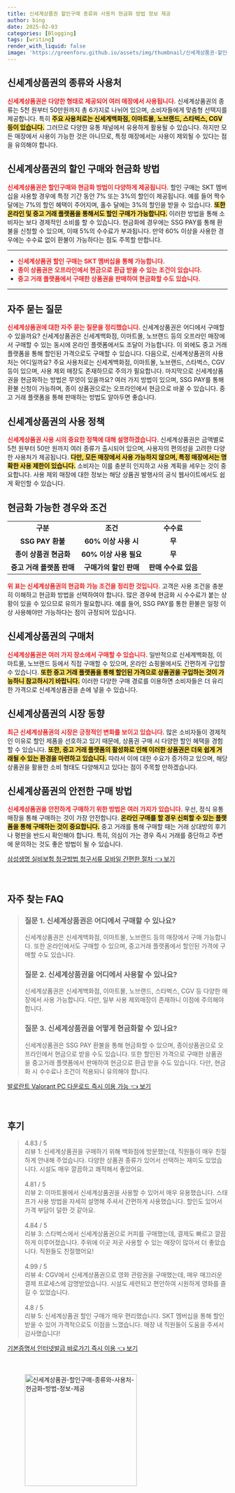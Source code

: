 ```yaml
---
title: 신세계상품권 할인구매 종류와 사용처 현금화 방법 정보 제공
author: bing
date: 2025-02-03
categories: [Blogging]
tags: [writing]
render_with_liquid: false
image: 'https://greenforu.github.io/assets/img/thumbnail/신세계상품권-할인구매-종류와-사용처-현금화-방법-정보-제공.webp'
---
```



<h2 id='신세계상품권의_종류와_사용처'>신세계상품권의 종류와 사용처</h2>

<p><b><span style="color: #ee2323;">신세계상품권은 다양한 형태로 제공되어 여러 매장에서 사용됩니다.</span></b> 신세계상품권의 종류는 5천 원부터 50만원까지 총 6가지로 나뉘어 있으며, 소비자들에게 맞춤형 선택지를 제공합니다. 특히 <b><span style="background-color: #ffe066;">주요 사용처로는 신세계백화점, 이마트몰, 노브랜드, 스타벅스, CGV 등이 있습니다.</span></b> 그러므로 다양한 유통 채널에서 유용하게 활용될 수 있습니다. 하지만 모든 매장에서 사용이 가능한 것은 아니므로, 특정 매장에서는 사용이 제외될 수 있다는 점을 유의해야 합니다.</p>

<h2 id='신세계상품권의_할인구매와_현금화방법'>신세계상품권의 할인 구매와 현금화 방법</h2>

<p><b><span style="color: #ee2323;">신세계상품권은 할인구매와 현금화 방법이 다양하게 제공됩니다.</span></b> 할인 구매는 SKT 멤버십을 사용할 경우에 특정 기간 동안 7% 또는 3%의 할인이 제공됩니다. 예를 들어 짝수 달에는 7%의 할인 혜택이 주어지며, 홀수 달에는 3%의 할인을 받을 수 있습니다. <b><span style="background-color: #ffe066;">또한 온라인 및 중고 거래 플랫폼을 통해서도 할인 구매가 가능합니다.</span></b> 이러한 방법을 통해 소비자는 보다 경제적인 소비를 할 수 있습니다. 현금화에 경우에는 SSG PAY를 통해 환불을 신청할 수 있으며, 이때 5%의 수수료가 부과됩니다. 만약 60% 이상을 사용한 경우에는 수수료 없이 환불이 가능하다는 점도 주목할 만합니다.</p>

<hr />

<ul>
    <li><b><span style="color: #ee2323;">신세계상품권 할인 구매는 SKT 멤버십을 통해 가능합니다.</span></b></li>
    <li><b><span style="color: #ee2323;">종이 상품권은 오프라인에서 현금으로 환급 받을 수 있는 조건이 있습니다.</span></b></li>
    <li><b><span style="color: #ee2323;">중고 거래 플랫폼에서 구매한 상품권을 판매하여 현금화할 수도 있습니다.</span></b></li>
</ul>

<hr />

<h2 id='자주_묻는_질문'>자주 묻는 질문</h2>

<p><b><span style="color: #ee2323;">신세계상품권에 대한 자주 묻는 질문을 정리했습니다.</span></b> 신세계상품권은 어디에서 구매할 수 있을까요? 신세계상품권은 신세계백화점, 이마트몰, 노브랜드 등의 오프라인 매장에서 구매할 수 있는 동시에 온라인 플랫폼에서도 조달이 가능합니다. 이 외에도 중고 거래 플랫폼을 통해 할인된 가격으로도 구매할 수 있습니다. 다음으로, 신세계상품권의 사용처는 어디일까요? 주요 사용처로는 신세계백화점, 이마트몰, 노브랜드, 스타벅스, CGV 등이 있으며, 사용 제외 매장도 존재하므로 주의가 필요합니다. 마지막으로 신세계상품권을 현금화하는 방법은 무엇이 있을까요? 여러 가지 방법이 있으며, SSG PAY를 통해 환불 신청이 가능하며, 종이 상품권으로는 오프라인에서 현금으로 바꿀 수 있습니다. 중고 거래 플랫폼을 통해 판매하는 방법도 알아두면 좋습니다.</p>

<h2 id='신세계상품권의_사용_정책'>신세계상품권의 사용 정책</h2>

<p><b><span style="color: #ee2323;">신세계상품권 사용 시의 중요한 정책에 대해 설명하겠습니다.</span></b> 신세계상품권은 금액별로 5천 원부터 50만 원까지 여러 종류가 출시되어 있으며, 사용자의 편의성을 고려한 다양한 사용처가 제공됩니다. <b><span style="background-color: #ffe066;">다만, 모든 매장에서 사용 가능하지 않으며, 특정 매장에서는 명확한 사용 제한이 있습니다.</span></b> 소비자는 이를 충분히 인지하고 사용 계획을 세우는 것이 중요합니다. 사용 제외 매장에 대한 정보는 해당 상품권 발행사의 공식 웹사이트에서도 쉽게 확인할 수 있습니다.</p>

<h2 id='현금화_가능한_경우와_조건'>현금화 가능한 경우와 조건</h2>

<table>
    <tr>
        <td style="text-align: center; height: 17px;"><b>구분</b></td>
        <td style="text-align: center; height: 17px;"><b>조건</b></td>
        <td style="text-align: center; height: 17px;"><b>수수료</b></td>
    </tr>
    <tr>
        <td style="text-align: center; height: 17px;"><b>SSG PAY 환불</b></td>
        <td style="text-align: center; height: 17px;"><b>60% 이상 사용 시</b></td>
        <td style="text-align: center; height: 17px;"><b>무</b></td>
    </tr>
    <tr>
        <td style="text-align: center; height: 17px;"><b>종이 상품권 현금화</b></td>
        <td style="text-align: center; height: 17px;"><b>60% 이상 사용 필요</b></td>
        <td style="text-align: center; height: 17px;"><b>무</b></td>
    </tr>
    <tr>
        <td style="text-align: center; height: 17px;"><b>중고 거래 플랫폼 판매</b></td>
        <td style="text-align: center; height: 17px;"><b>구매가의 할인 판매</b></td>
        <td style="text-align: center; height: 17px;"><b>판매 수수료 있음</b></td>
    </tr>
</table>

<p><b><span style="color: #ee2323;">위 표는 신세계상품권의 현금화 가능 조건을 정리한 것입니다.</span></b> 고객은 사용 조건을 충분히 이해하고 현금화 방법을 선택하여야 합니다. 많은 경우에 현금화 시 수수료가 붙는 상황이 있을 수 있으므로 유의가 필요합니다. 예를 들어, SSG PAY를 통한 환불은 일정 이상 사용해야만 가능하다는 점이 규정되어 있습니다.</p>

<h2 id='신세계상품권의_구매처'>신세계상품권의 구매처</h2>

<p><b><span style="color: #ee2323;">신세계상품권은 여러 가지 장소에서 구매할 수 있습니다.</span></b> 일반적으로 신세계백화점, 이마트몰, 노브랜드 등에서 직접 구매할 수 있으며, 온라인 쇼핑몰에서도 간편하게 구입할 수 있습니다. <b><span style="background-color: #ffe066;">또한 중고 거래 플랫폼을 통해 할인된 가격으로 상품권을 구입하는 것이 가능하니 참고하시기 바랍니다.</span></b> 이러한 다양한 구매 경로를 이용하면 소비자들은 더 유리한 가격으로 신세계상품권을 손에 넣을 수 있습니다.</p>

<h2 id='신세계상품권의_시장동향'>신세계상품권의 시장 동향</h2>

<p><b><span style="color: #ee2323;">최근 신세계상품권의 시장은 긍정적인 변화를 보이고 있습니다.</span></b> 많은 소비자들이 경제적인 이유로 할인 제품을 선호하고 있기 때문에, 상품권 구매 시 다양한 할인 혜택을 경험할 수 있습니다. <b><span style="background-color: #ffe066;">또한, 중고 거래 플랫폼의 활성화로 인해 이러한 상품권은 더욱 쉽게 거래될 수 있는 환경을 마련하고 있습니다.</span></b> 따라서 이에 대한 수요가 증가하고 있으며, 해당 상품권을 활용한 소비 형태도 다양해지고 있다는 점이 주목할 만하겠습니다.</p>

<h2 id='신세계상품권의_안전한_구매방법'>신세계상품권의 안전한 구매 방법</h2>

<p><b><span style="color: #ee2323;">신세계상품권을 안전하게 구매하기 위한 방법은 여러 가지가 있습니다.</span></b> 우선, 정식 유통 매장을 통해 구매하는 것이 가장 안전합니다. <b><span style="background-color: #ffe066;">온라인 구매를 할 경우 신뢰할 수 있는 플랫폼을 통해 구매하는 것이 중요합니다.</span></b> 중고 거래를 통해 구매할 때는 거래 상대방의 후기나 평판을 반드시 확인해야 합니다. 특히, 의심이 가는 경우 즉시 거래를 중단하고 주변에 문의하는 것도 좋은 방법이 될 수 있습니다.</p>


<p><a class="click-button" title="삼성생명 실비보험 청구방법 청구서류 모바일 간편한 절차" href="https://greenforu.github.io/posts/%EC%82%BC%EC%84%B1%EC%83%9D%EB%AA%85-%EC%8B%A4%EB%B9%84%EB%B3%B4%ED%97%98-%EC%B2%AD%EA%B5%AC%EB%B0%A9%EB%B2%95-%EC%B2%AD%EA%B5%AC%EC%84%9C%EB%A5%98-%EB%AA%A8%EB%B0%94%EC%9D%BC-%EA%B0%84%ED%8E%B8%ED%95%9C-%EC%A0%88%EC%B0%A8/" rel="dofollow">삼성생명 실비보험 청구방법 청구서류 모바일 간편한 절차 👈 보기</a></p><br>
<h2 id='자주_찾는_FAQ'>자주 찾는 FAQ</h2>
<div itemscope="" itemtype="https://schema.org/FAQPage"> 
<blockquote> 
<div itemscope="" itemprop="mainEntity" itemtype="https://schema.org/Question"> 
<h3 itemprop="name">질문 1. 신세계상품권은 어디에서 구매할 수 있나요?</h3> 
<div itemscope="" itemprop="acceptedAnswer" itemtype="https://schema.org/Answer"> 
<span itemprop="text"> 
<p>신세계상품권은 신세계백화점, 이마트몰, 노브랜드 등의 매장에서 구매 가능합니다. 또한 온라인에서도 구매할 수 있으며, 중고거래 플랫폼에서 할인된 가격에 구매할 수도 있습니다.</p> 
</span> 
</div> 
</div> 

<div itemscope="" itemprop="mainEntity" itemtype="https://schema.org/Question"> 
<h3 itemprop="name">질문 2. 신세계상품권을 어디에서 사용할 수 있나요?</h3> 
<div itemscope="" itemprop="acceptedAnswer" itemtype="https://schema.org/Answer"> 
<span itemprop="text"> 
<p>신세계상품권은 신세계백화점, 이마트몰, 노브랜드, 스타벅스, CGV 등 다양한 매장에서 사용 가능합니다. 다만, 일부 사용 제외매장이 존재하니 이점에 주의해야 합니다.</p> 
</span> 
</div> 
</div> 

<div itemscope="" itemprop="mainEntity" itemtype="https://schema.org/Question"> 
<h3 itemprop="name">질문 3. 신세계상품권을 어떻게 현금화할 수 있나요?</h3> 
<div itemscope="" itemprop="acceptedAnswer" itemtype="https://schema.org/Answer"> 
<span itemprop="text"> 
<p>신세계상품권은 SSG PAY 환불을 통해 현금화할 수 있으며, 종이상품권으로 오프라인에서 현금으로 받을 수도 있습니다. 또한 할인된 가격으로 구매한 상품권을 중고거래 플랫폼에서 판매하여 현금으로 환급 받을 수도 있습니다. 다만, 현금화 시 수수료나 조건이 적용되니 유의해야 합니다.</p> 
</span> 
</div> 
</div> 
</blockquote> 
</div>
<p><a class="click-button" title="발로란트 Valorant PC 다운로드 즉시 이용 가능" href="https://greenforu.github.io/posts/%EB%B0%9C%EB%A1%9C%EB%9E%80%ED%8A%B8-Valorant-PC-%EB%8B%A4%EC%9A%B4%EB%A1%9C%EB%93%9C-%EC%A6%89%EC%8B%9C-%EC%9D%B4%EC%9A%A9-%EA%B0%80%EB%8A%A5/" rel="dofollow">발로란트 Valorant PC 다운로드 즉시 이용 가능 👈 보기</a></p><br>
<h2 id='후기'>후기</h2>
<div itemscope itemtype="https://schema.org/Product">
  <blockquote>
  <div itemprop="review" itemscope itemtype="https://schema.org/Review">
      <div itemprop="reviewRating" itemscope itemtype="https://schema.org/Rating"> <span itemprop="ratingValue">4.83</span> / <span itemprop="bestRating">5</span> </div>
      <span itemprop="reviewBody">리뷰 1: 신세계상품권을 구매하기 위해 백화점에 방문했는데, 직원들이 매우 친절하게 안내해 주었습니다. 다양한 상품권 종류가 있어서 선택하는 재미도 있었습니다. 시설도 매우 깔끔하고 쾌적해서 좋았어요.</span>
  </div>
  <br>
  <div itemprop="review" itemscope itemtype="https://schema.org/Review">
      <div itemprop="reviewRating" itemscope itemtype="https://schema.org/Rating"> <span itemprop="ratingValue">4.81</span> / <span itemprop="bestRating">5</span> </div>
      <span itemprop="reviewBody">리뷰 2: 이마트몰에서 신세계상품권을 사용할 수 있어서 매우 유용했습니다. 스태프가 사용 방법을 자세히 설명해 주셔서 간편하게 사용했습니다. 할인도 있어서 가격 부담이 덜한 것 같아요.</span>
  </div>
  <br>
  <div itemprop="review" itemscope itemtype="https://schema.org/Review">
      <div itemprop="reviewRating" itemscope itemtype="https://schema.org/Rating"> <span itemprop="ratingValue">4.84</span> / <span itemprop="bestRating">5</span> </div>
      <span itemprop="reviewBody">리뷰 3: 스타벅스에서 신세계상품권으로 커피를 구매했는데, 결제도 빠르고 깔끔하게 이루어졌습니다. 주위에 이곳 저곳 사용할 수 있는 매장이 많아서 더 좋았습니다. 직원들도 친절했어요!</span>
  </div>
  <br>
  <div itemprop="review" itemscope itemtype="https://schema.org/Review">
      <div itemprop="reviewRating" itemscope itemtype="https://schema.org/Rating"> <span itemprop="ratingValue">4.99</span> / <span itemprop="bestRating">5</span> </div>
      <span itemprop="reviewBody">리뷰 4: CGV에서 신세계상품권으로 영화 관람권을 구매했는데, 매우 매끄러운 결제 프로세스에 감명받았습니다. 시설도 세련되고 편안하여 시원하게 영화를 즐길 수 있었습니다.</span>
  </div>
  <br>
  <div itemprop="review" itemscope itemtype="https://schema.org/Review">
      <div itemprop="reviewRating" itemscope itemtype="https://schema.org/Rating"> <span itemprop="ratingValue">4.8</span> / <span itemprop="bestRating">5</span> </div>
      <span itemprop="reviewBody">리뷰 5: 신세계상품권 할인 구매가 매우 편리했습니다. SKT 멤버십을 통해 할인받을 수 있어 가격적으로도 이점을 느꼈습니다. 매장 내 직원들이 도움을 주셔서 감사했습니다!</span>
  </div>
  </blockquote>
</div>
<p><a class="click-button" title="기본증명서 인터넷발급 바로가기 즉시 이용" href="https://greenforu.github.io/posts/%EA%B8%B0%EB%B3%B8%EC%A6%9D%EB%AA%85%EC%84%9C-%EC%9D%B8%ED%84%B0%EB%84%B7%EB%B0%9C%EA%B8%89-%EB%B0%94%EB%A1%9C%EA%B0%80%EA%B8%B0-%EC%A6%89%EC%8B%9C-%EC%9D%B4%EC%9A%A9/" rel="dofollow">기본증명서 인터넷발급 바로가기 즉시 이용 👈 보기</a></p><br>
<figure class="image"><img src="https://greenforu.github.io/assets/img/thumbnail/신세계상품권-할인구매-종류와-사용처-현금화-방법-정보-제공.webp" alt="신세계상품권-할인구매-종류와-사용처-현금화-방법-정보-제공" width="256" height="256"></figure>